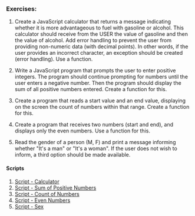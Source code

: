 ### Exercises:

1. Create a JavaScript calculator that returns a message indicating whether it is more advantageous to fuel with gasoline or alcohol. This calculator should receive from the USER the value of gasoline and then the value of alcohol. Add error handling to prevent the user from providing non-numeric data (with decimal points). In other words, if the user provides an incorrect character, an exception should be created (error handling). Use a function.

2. Write a JavaScript program that prompts the user to enter positive integers. The program should continue prompting for numbers until the user enters a negative number. Then the program should display the sum of all positive numbers entered. Create a function for this.

3. Create a program that reads a start value and an end value, displaying on the screen the count of numbers within that range. Create a function for this.

4. Create a program that receives two numbers (start and end), and displays only the even numbers. Use a function for this.

5. Read the gender of a person (M, F) and print a message informing whether "It's a man" or "It's a woman". If the user does not wish to inform, a third option should be made available.

#### Scripts

1. [Script - Calculator](./TS/gasoralcohol.ts)
2. [Script - Sum of Positive Numbers](./TS/positivenumbers.ts)
3. [Script - Count of Numbers](./TS/startandfinish.ts)
4. [Script - Even Numbers](./TS/evennumbers)
5. [Script - Sex](./TS/sex.ts)
